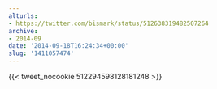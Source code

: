 ```yaml
---
alturls:
- https://twitter.com/bismark/status/512638319482507264
archive:
- 2014-09
date: '2014-09-18T16:24:34+00:00'
slug: '1411057474'
---
```


{{< tweet_nocookie 512294598128181248 >}}
